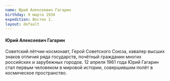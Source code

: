 ```yaml
---
name: Юрий Алексеевич Гагарин
birthday: 9 марта 1934
expedition: Восток 1.
layout: default
---
```

#### Юрий Алексеевич Гагарин
Советский лётчик-космонавт, Герой Советского Союза, кавалер высших знаков отличия ряда государств, почётный гражданин многих российских и зарубежных городов. 12 апреля 1961 года Юрий Гагарин стал первым человеком в мировой истории, совершившим полёт в космическое пространство.
